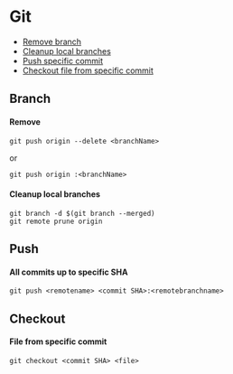 Git
===

- [Remove branch](/sheets/Git.md#remove)
- [Cleanup local branches](/sheets/Git.md#cleanup-local-branches)
- [Push specific commit](/sheets/Git.md#all-commits-up-to-specific-sha)
- [Checkout file from specific commit](/sheets/Git.md#file-from-specific-commit)

## Branch
#### Remove

```
git push origin --delete <branchName>
```
or
```
git push origin :<branchName>
```

#### Cleanup local branches
```
git branch -d $(git branch --merged)
git remote prune origin
```

## Push
#### All commits up to specific SHA

```
git push <remotename> <commit SHA>:<remotebranchname>
```

## Checkout
#### File from specific commit

```
git checkout <commit SHA> <file>
```
